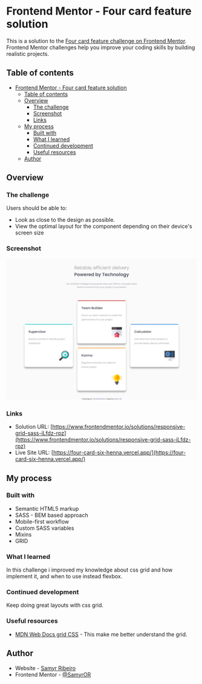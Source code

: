 # Frontend Mentor - Four card feature solution

This is a solution to the [Four card feature challenge on Frontend Mentor](https://www.frontendmentor.io/challenges/four-card-feature-section-weK1eFYK). Frontend Mentor challenges help you improve your coding skills by building realistic projects.

## Table of contents

- [Frontend Mentor - Four card feature solution](#frontend-mentor---four-card-feature-solution)
  - [Table of contents](#table-of-contents)
  - [Overview](#overview)
    - [The challenge](#the-challenge)
    - [Screenshot](#screenshot)
    - [Links](#links)
  - [My process](#my-process)
    - [Built with](#built-with)
    - [What I learned](#what-i-learned)
    - [Continued development](#continued-development)
    - [Useful resources](#useful-resources)
  - [Author](#author)

## Overview

### The challenge

Users should be able to:

- Look as close to the design as possible.
- View the optimal layout for the component depending on their device's screen size

### Screenshot

![](./assets/images/screenshot.jpeg)

### Links

- Solution URL: [https://www.frontendmentor.io/solutions/responsive-grid-sass-iLfdz-rpz](https://www.frontendmentor.io/solutions/responsive-grid-sass-iLfdz-rpz)
- Live Site URL: [https://four-card-six-henna.vercel.app/](https://four-card-six-henna.vercel.app/)

## My process

### Built with

- Semantic HTML5 markup
- SASS - BEM based approach
- Mobile-first workflow
- Custom SASS variables
- Mixins
- GRID

### What I learned

In this challenge i improved my knowledge about css grid and how implement it, and when to use instead flexbox.

### Continued development

Keep doing great layouts with css grid.

### Useful resources

- [MDN Web Docs grid CSS](https://developer.mozilla.org/en-US/docs/Web/CSS/grid) - This make me better understand the grid.

## Author

- Website - [Samyr Ribeiro](https://samyror.github.io/)
- Frontend Mentor - [@SamyrOR](https://www.frontendmentor.io/profile/SamyrOR)
